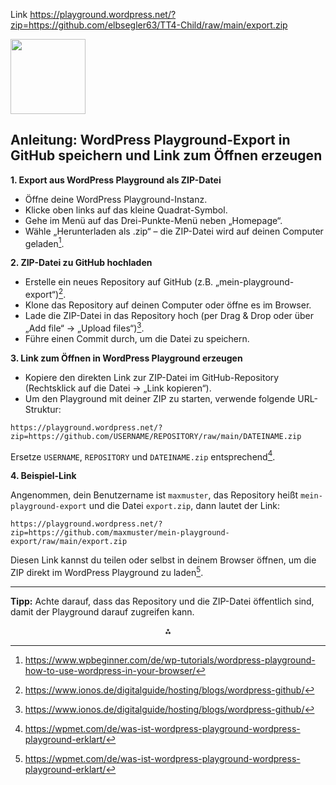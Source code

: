 Link https://playground.wordpress.net/?zip=https://github.com/elbsegler63/TT4-Child/raw/main/export.zip

<img src="https://r2cdn.perplexity.ai/pplx-full-logo-primary-dark%402x.png" class="logo" width="120"/>

## Anleitung: WordPress Playground-Export in GitHub speichern und Link zum Öffnen erzeugen

**1. Export aus WordPress Playground als ZIP-Datei**

- Öffne deine WordPress Playground-Instanz.
- Klicke oben links auf das kleine Quadrat-Symbol.
- Gehe im Menü auf das Drei-Punkte-Menü neben „Homepage“.
- Wähle „Herunterladen als .zip“ – die ZIP-Datei wird auf deinen Computer geladen[^1].

**2. ZIP-Datei zu GitHub hochladen**

- Erstelle ein neues Repository auf GitHub (z.B. „mein-playground-export“)[^5].
- Klone das Repository auf deinen Computer oder öffne es im Browser.
- Lade die ZIP-Datei in das Repository hoch (per Drag \& Drop oder über „Add file“ → „Upload files“)[^5].
- Führe einen Commit durch, um die Datei zu speichern.

**3. Link zum Öffnen in WordPress Playground erzeugen**

- Kopiere den direkten Link zur ZIP-Datei im GitHub-Repository (Rechtsklick auf die Datei → „Link kopieren“).
- Um den Playground mit deiner ZIP zu starten, verwende folgende URL-Struktur:

```
https://playground.wordpress.net/?zip=https://github.com/USERNAME/REPOSITORY/raw/main/DATEINAME.zip
```

Ersetze `USERNAME`, `REPOSITORY` und `DATEINAME.zip` entsprechend[^2].

**4. Beispiel-Link**

Angenommen, dein Benutzername ist `maxmuster`, das Repository heißt `mein-playground-export` und die Datei `export.zip`, dann lautet der Link:

```
https://playground.wordpress.net/?zip=https://github.com/maxmuster/mein-playground-export/raw/main/export.zip
```

Diesen Link kannst du teilen oder selbst in deinem Browser öffnen, um die ZIP direkt im WordPress Playground zu laden[^2].

---

**Tipp:** Achte darauf, dass das Repository und die ZIP-Datei öffentlich sind, damit der Playground darauf zugreifen kann.

<div style="text-align: center">⁂</div>

[^1]: https://www.wpbeginner.com/de/wp-tutorials/wordpress-playground-how-to-use-wordpress-in-your-browser/

[^2]: https://wpmet.com/de/was-ist-wordpress-playground-wordpress-playground-erklart/

[^3]: https://www.wpbeginner.com/de/beginners-guide/beginners-guide-to-using-git-with-wordpress/

[^4]: https://www.dreamhost.com/blog/de/wie-man-wp-mit-github-verwendet/

[^5]: https://www.ionos.de/digitalguide/hosting/blogs/wordpress-github/

[^6]: https://kinsta.com/de/wissensdatenbank/wordpress-seite-exportiert/

[^7]: https://wordpress.github.io/wordpress-playground/quick-start-guide/

[^8]: https://github.com/WordPress/wordpress-playground/discussions/1814
